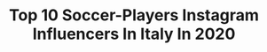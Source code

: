---
title: Top 10 Soccer-Players Instagram Influencers In Italy In 2020
description: >-
  Find top soccer-players Instagram influencers in Italy in 2020. Most popular hashtags: #soccer #soccerlife #football #soccerplayer.
platform: Instagram
hits: 29
text_top: Discover the top-rated Instagram accounts on inBeat.
text_bottom: Our platform has 29 Instagram influencers like this in Italy for you to collaborate.
profiles:
  - username: "elibartoli13"
    fullname: >-
      Elisa Bartoli
    bio: >-
      Profilo Ufficiale - Giocatrice Nazionale Italiana A.S.Roma women’s 🐺 @officialasroma Sito https://elisabartoli.it/ Atleta @nike Beach Soccer player
    location: "Italy"
    followers: 36189
    engagement: 722
    commentsToLikes: 0.010715
    id: ck5pyo0whwyak0i113wkpmxk4
    verified: true
    hashtags: "#nazionale, #insieme, #youcantstopus, #teamnike"
  - username: "nirkiopgabriele"
    fullname: >-
      Gabriele Boscaino
    bio: >-
      👔Youtubers, Production Designer, CEO 📹Founder flowaveproduction.com ⚽(bad) Soccer Player 📽️Youtube Nirkiop 1 MILIONE 💫
    location: "Italy"
    followers: 131050
    engagement: 616
    commentsToLikes: 0.005447
    id: ck55oidhp8eqx0i114vqiwayk
    verified: true
    hashtags: "#beard, #photoshop, #aftereffects, #quarantine"
  - username: "deborahsalvatoririnaldi"
    fullname: >-
      Deborah S.Rinaldi ☀️
    bio: >-
      Milano Football player @acmilan ⚽️ 🔴⚫️ Adidas athlete @adidas Founder @booksrinaldi_ #soccerplayer #adidasathlete #designer #seguiilsole
    location: "Italy"
    followers: 22924
    engagement: 529
    commentsToLikes: 0.014351
    id: ck5bzndglrhgc0i11aayz9ziz
    verified: true
    hashtags: "#seriea, #bepure, #mylife, #milano"
  - username: "fede_greg"
    fullname: >-
      Federico Gregucci
    bio: >-
      📍Miami🇺🇸 Roma🇮🇹 TikTok: fede_greg09 Juventus Academy Miami‘s Personal soccer coach Soccer player Agency 👇🏻
    location: "Italy"
    followers: 676835
    engagement: 456
    commentsToLikes: 0.002246
    id: ck8t3mxp13rsh0j780mfo1ckh
    verified: true
    hashtags: "#marchesucci, #arya, #workhard, #america"
  - username: "elenapisani23"
    fullname: >-
      Elena Pisani
    bio: >-
      📍 Milan, Italy ⚽️ Soccer player @florentiasangimignano @azzurrefigc 🎓 @etsu alumni | BET Degree 🤓 @polimi student | Biomed Engineering BBB 🌍 Wanderer
    location: "Italy"
    followers: 6499
    engagement: 668
    commentsToLikes: 0.028989
    id: ckap9bkgzrze60i787nnt27lz
    verified: false
    hashtags: "#italyimcoming, #insieme, #30gradifa, #italianstyle"
  - username: "zinodgr8"
    fullname: >-
      Zee D Great
    bio: >-
      Pro-Soccer Player ⚽️ https://www.ymugroup.com Zino Grt Foundation
    location: "Italy"
    followers: 66903
    engagement: 157
    commentsToLikes: 0.020432
    id: ckap0005do6fb0i787wwhfubq
    verified: false
    hashtags: "#love, #nigeria, #ucl, #obo"
  - username: "paolo_buccheri"
    fullname: >-
      Zona_Portieri
    bio: >-
      Allenatore Portieri Pro Coverciano albo Coni-Figc Uefa B IMEF 🎓 @paolo_buccheri #gkcoach 🇮🇹 #personalcoach @official_sslazio #ccroma
    location: "Italy"
    followers: 6652
    engagement: 640
    commentsToLikes: 0.011624
    id: ckf5vdxt7o8tw0j23indcqnit
    verified: false
    hashtags: "#trainingtime, #traininghard, #soccerball, #training"
  - username: "sergiocontessa3"
    fullname: >-
      Sergio Contessa
    bio: >-
      𝗙𝗼𝗼𝘁𝗯𝗮𝗹𝗹 𝗽𝗹𝗮𝘆𝗲𝗿 ⚽️ @uscatanzaro1929official 🔴🟡 📍 𝗖𝗮𝘁𝗮𝗻𝘇𝗮𝗿𝗼 🏠 𝗠𝗲𝘀𝗮𝗴𝗻𝗲 🤵🏻👰🏼 @la_sascia
    location: "Italy"
    followers: 10348
    engagement: 447
    commentsToLikes: 0.023562
    id: ck9weixwjkh720j78nyuj493t
    verified: false
    hashtags: "#calabria, #puglia, #salento, #life"
  - username: "evi_popadinova"
    fullname: >-
      Evi Popadinova
    bio: >-
      4x Bulgarian Women Footballer of the Year🇧🇬 Footballer @team.bulgaria // @napolifemminile Be different to make a difference! Follow me on Tiktok👇
    location: "Italy"
    followers: 24200
    engagement: 1816
    commentsToLikes: 0.012497
    id: ckaotaq54v2p40i78slrmfs22
    verified: false
    hashtags: "#fitness, #tutorial, #cornerkick, #striker"
  - username: "bestofutball"
    fullname: >-
      ALL ABOUT FOOTBALL
    bio: >-
      ☝️|Make sure to Follow ☝️ 📩|Dm for Booking/Enquires 🐐|Daily uploads🤭 💎|Goal 70k Followers 🙌 🌍 |English & Italian
    location: "Italy"
    followers: 60747
    engagement: 281
    commentsToLikes: 0.002779
    id: ck1393ja0jc700i19qngmd5fe
    verified: false
    hashtags: "#soccerball, #soccerbible, #soccerdotcom, #cristianoronaldo"
---